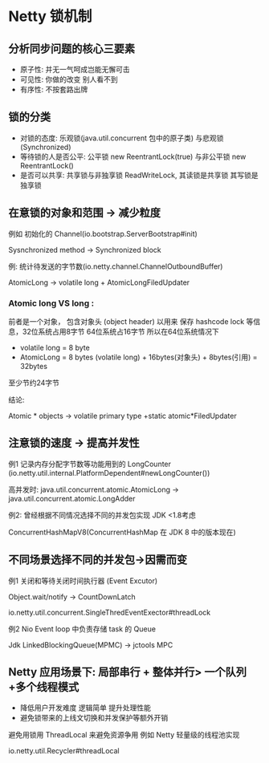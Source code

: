 # Netty 锁机制

## 分析同步问题的核心三要素

- 原子性: 并无一气呵成岂能无懈可击
- 可见性: 你做的改变 别人看不到
- 有序性: 不按套路出牌

## 锁的分类

- 对锁的态度: 乐观锁(java.util.concurrent 包中的原子类) 与悲观锁 (Synchronized)
- 等待锁的人是否公平: 公平锁 new ReentrantLock(true) 与非公平锁 new ReentrantLock()
- 是否可以共享: 共享锁与非独享锁 ReadWriteLock, 其读锁是共享锁 其写锁是独享锁

## 在意锁的对象和范围 -> 减少粒度

例如 初始化的 Channel(io.bootstrap.ServerBootstrap#init)

Sysnchronized method -> Synchronized block

例: 统计待发送的字节数(io.netty.channel.ChannelOutboundBuffer)

AtomicLong -> volatile long + AtomicLongFiledUpdater

### Atomic long VS long :

前者是一个对象， 包含对象头 (object header) 以用来 保存 hashcode lock 等信息，32位系统占用8字节 64位系统占16字节 所以在64位系统情况下 

- volatile long = 8 byte
- AtomicLong = 8 bytes (volatile long) + 16bytes(对象头) + 8bytes(引用) = 32bytes

至少节约24字节

结论:

Atomic * objects -> volatile primary type +static atomic*FiledUpdater

## 注意锁的速度 -> 提高并发性

例1 记录内存分配字节数等功能用到的 LongCounter (io.netty.util.internal.PlatformDependent#newLongCounter())

高并发时: java.util.concurrent.atomic.AtomicLong -> java.util.concurrent.atomic.LongAdder

例2: 曾经根据不同情况选择不同的并发包实现 JDK <1.8考虑

ConcurrentHashMapV8(ConcurrentHashMap 在 JDK 8 中的版本现在)



## 不同场景选择不同的并发包->因需而变

例1 关闭和等待关闭时间执行器 (Event Excutor)

Object.wait/notify -> CountDownLatch

io.netty.util.concurrent.SingleThredEventExector#threadLock

例2 Nio Event loop 中负责存储 task 的 Queue 

Jdk LinkedBlockingQueue(MPMC) -> jctools MPC

## Netty 应用场景下: 局部串行 + 整体并行> 一个队列+多个线程模式

- 降低用户开发难度 逻辑简单 提升处理性能
- 避免锁带来的上线文切换和并发保护等额外开销

避免用锁用   ThreadLocal 来避免资源争用 例如 Netty 轻量级的线程池实现

io.netty.util.Recycler#threadLocal

